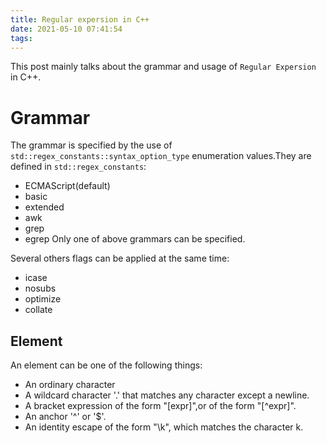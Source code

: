 ```yaml
---
title: Regular expersion in C++
date: 2021-05-10 07:41:54
tags:
---
```

This post mainly talks about the grammar and usage of `Regular Expersion` in C++.
# Grammar
 The grammar is specified by the use of `std::regex_constants::syntax_option_type` enumeration values.They are defined in `std::regex_constants`:
 * ECMAScript(default)
 * basic
 * extended
 * awk
 * grep
 * egrep
 Only one of above grammars can be specified.

 Several others flags can be applied at the same time:
 * icase
 * nosubs
 * optimize
 * collate
## Element
An element can be one of the following things:
* An ordinary character
* A wildcard character '.' that matches any character except a newline.
* A bracket expression of the form "[expr]",or of the form "[^expr]".
* An anchor '^' or '$'.
* An identity escape of the form "\k", which matches the character k.